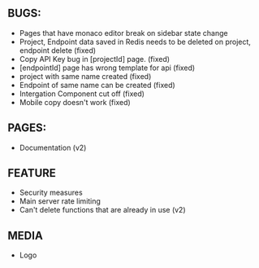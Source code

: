## BUGS:

- Pages that have monaco editor break on sidebar state change
- Project, Endpoint data saved in Redis needs to be deleted on project, endpoint delete (fixed)
- Copy API Key bug in [projectId] page. (fixed)
- [endpointId] page has wrong template for api (fixed)
- project with same name created (fixed)
- Endpoint of same name can be created (fixed)
- Intergation Component cut off (fixed)
- Mobile copy doesn't work (fixed)

## PAGES:

- Documentation (v2)

## FEATURE

- Security measures
- Main server rate limiting
- Can't delete functions that are already in use (v2)

## MEDIA

- Logo
